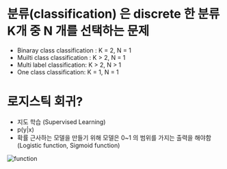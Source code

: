 
# 분류(classification) 은 discrete 한 분류 K개 중 N 개를 선택하는 문제
- Binaray class classification : K = 2, N = 1
- Muilti class classification : K > 2, N = 1
- Multi label classification: K > 2, N > 1
- One class classification: K = 1, N = 1


# 로지스틱 회귀?

- 지도 학습 (Supervised Learning)
- p(y|x)
- 확률 근사하는 모델을 만들기 위해 모델은 0~1 의 범위를 가지는 출력을 해야함 (Logistic function, Sigmoid function)

![function](https://upload.wikimedia.org/wikipedia/commons/thumb/8/88/Logistic-curve.svg/640px-Logistic-curve.svg.png)
